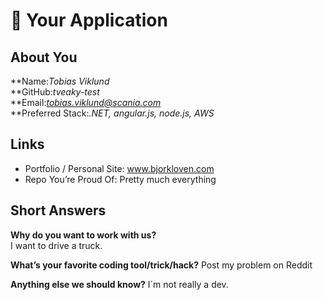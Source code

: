 # 👋 Your Application

## About You
**Name:*Tobias Viklund*  
**GitHub:*tveaky-test*  
**Email:*tobias.viklund@scania.com*  
**Preferred Stack:*.NET, angular.js, node.js, AWS*  

## Links
- Portfolio / Personal Site: www.bjorkloven.com
- Repo You’re Proud Of: Pretty much everything

## Short Answers
**Why do you want to work with us?**  
I want to drive a truck.

**What’s your favorite coding tool/trick/hack?**
Post my problem on Reddit

**Anything else we should know?**
I´m not really a dev.